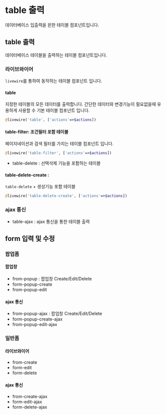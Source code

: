 # table 출력
데이터베이스 입출력을 윈한 테이블 컴포넌트입니다.

## table 출력
데이터베이스 테이블을 출력하는 테이블 컴포넌트입니다.

### 라이브와이어
`livewire`를 통하여 동작하는 테이블 컴포넌트 입니다.

#### table
지정한 테이블의 모든 데이터를 출력합니다. 간단한 데이터와 변경기능이 필요없을때 유용하게 사용할 수 기본 테이블 컴포넌트 입니다.

```php
@livewire('table', ['actions'=>$actions])
```
#### table-filter: 조건필터 포함 테이블
페이지네이션과 검색 필터를 가지는 테이블 컴포넌트 입니다.

```php
@livewire('table-filter', ['actions'=>$actions])
```




* table-delete : 선택삭제 기능을 포함하는 테이블

#### table-delete-create : 
`table-delete` + 생성기능 포함 테이블

```php
@livewire('table-delete-create', ['actions'=>$actions])
```


### ajax 통신
* table-ajax : ajax 통신을 통한 테이블 출력

## form 입력 및 수정

### 팝업폼


#### 팝업창
* from-popup : 팝업창 Create/Edit/Delete
* form-popup-create
* from-popup-edit

#### ajax 통신
* from-popup-ajax : 팝업창 Create/Edit/Delete
* form-popup-create-ajax
* from-popup-edit-ajax

### 일반폼

#### 라이브와이어
* from-create
* form-edit
* form-delete

#### ajax 통신
* from-create-ajax
* form-edit-ajax
* form-delete-ajax

